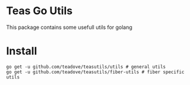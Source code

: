 # Teas Go Utils
This package contains some usefull utils for golang


# Install

```shell
go get -u github.com/teadove/teasutils/utils # general utils
go get -u github.com/teadove/teasutils/fiber-utils # fiber specific utils
``` 
